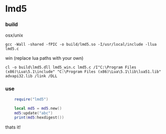 lmd5
===

### build

osx/unix

    gcc -Wall -shared -fPIC -o build/lmd5.so -I/usr/local/include -llua lmd5.c

win (replace lua paths with your own)

    cl -o build\lmd5.dll lmd5_win.c lmd5.c /I"C:\Program Files (x86)\Lua\5.1\include" "C:\Program Files (x86)\Lua\5.1\lib\lua51.lib" advapi32.lib /link /DLL


### use
```lua
    require("lmd5")

    local md5 = md5.new()
    md5:update("abc")
    print(md5:hexdigest())
```

thats it!



  